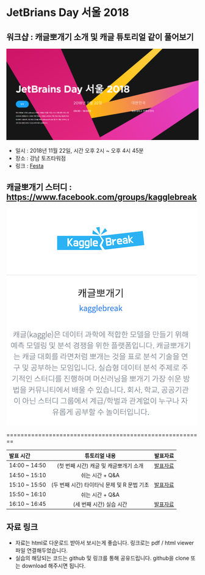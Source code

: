 # JetBrians Day 서울 2018

## 워크샵 : 캐글뽀개기 소개 및 캐글 튜토리얼 같이 풀어보기
![jetbrain](./img/jetbrainday2018.png)

- 일시 : 2018년 11월 22일, 시간 오후 2시 ~ 오후 4시 45분
- 장소 : 강남 토즈타워점
- 링크 : [Festa](https://info.jetbrains.com/jetbrains-day-seoul-2018.html)

## 캐글뽀개기 스터디 : https://www.facebook.com/groups/kagglebreak

![kagglebreak](./img/kagglebreak.png)

========================================================
<br>

| 발표 시간  | 튜토리얼 내용 | 발표자료 |
| :------------ | :-----------: | :-----------: |
| 14:00 ~ 14:50   | (첫 번째 시간) 캐글 및 캐글뽀개기 소개|[발표자료]()|
| 14:50 ~ 15:10   | 쉬는 시간 + Q&A||
| 15:10 ~ 15:50   | (두 번째 시간) 타이타닉 문제 및 R 문법 기초 |[발표자료]()|
| 15:50 ~ 16:10   | 쉬는 시간 + Q&A||
| 16:10 ~ 16:45   | (세 번째 시간) 실습 시간|[발표자료]()|

## 자료 링크
- 자료는 html로 다운로드 받아서 보시는게 좋습니다. 링크로는 pdf / html viewer 파일 연결해두었습니다.
- 실습의 해당되는 코드는 github 및 링크를 통해 공유드립니다. github을 clone 또는 download 해주시면 됩니다.
